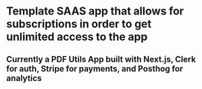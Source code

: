# Template SAAS app that allows for subscriptions in order to get unlimited access to the app

## Currently a PDF Utils App built with Next.js, Clerk for auth, Stripe for payments, and Posthog for analytics
